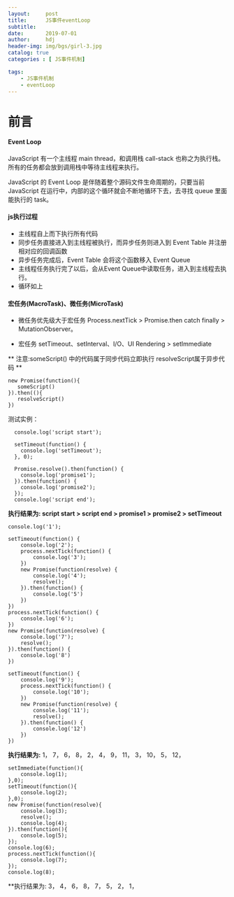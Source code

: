 ```yaml
---
layout:     post
title:      JS事件eventLoop
subtitle:   
date:       2019-07-01
author:     hdj
header-img: img/bgs/girl-3.jpg
catalog: true
categories : [ JS事件机制]

tags:
    - JS事件机制
    - eventLoop
---
```



# 前言
#### Event Loop
  JavaScript 有一个主线程 main thread，和调用栈 call-stack 也称之为执行栈。所有的任务都会放到调用栈中等待主线程来执行。
  
  JavaScript 的 Event Loop 是伴随着整个源码文件生命周期的，只要当前 JavaScript 在运行中，内部的这个循环就会不断地循环下去，去寻找 queue 里面能执行的 task。
#### js执行过程
* 主线程自上而下执行所有代码
* 同步任务直接进入到主线程被执行，而异步任务则进入到 Event Table 并注册相对应的回调函数
* 异步任务完成后，Event Table 会将这个函数移入 Event Queue
* 主线程任务执行完了以后，会从Event Queue中读取任务，进入到主线程去执行。
* 循环如上

#### 宏任务(MacroTask)、微任务(MicroTask)
 
 * 微任务优先级大于宏任务 Process.nextTick > Promise.then catch finally > MutationObserver。
 
 * 宏任务  setTimeout、setInterval、I/O、UI Rendering > setImmediate


** 注意:someScript() 中的代码属于同步代码立即执行  resolveScript属于异步代码 **

    new Promise(function(){  
       someScript()
    }).then((){
       resolveScript()
    })
    
测试实例：

      console.log('script start');
      
      setTimeout(function() {
        console.log('setTimeout');
      }, 0);
      
      Promise.resolve().then(function() {
        console.log('promise1');
      }).then(function() {
        console.log('promise2');
      });
      console.log('script end');  
      
   **执行结果为: script start > script end > promise1 > promise2  > setTimeout**


    console.log('1');
    
    setTimeout(function() {
        console.log('2');
        process.nextTick(function() {
            console.log('3');
        })
        new Promise(function(resolve) {
            console.log('4');
            resolve();
        }).then(function() {
            console.log('5')
        })
    })
    process.nextTick(function() {
        console.log('6');
    })
    new Promise(function(resolve) {
        console.log('7');
        resolve();
    }).then(function() {
        console.log('8')
    })
    
    setTimeout(function() {
        console.log('9');
        process.nextTick(function() {
            console.log('10');
        })
        new Promise(function(resolve) {
            console.log('11');
            resolve();
        }).then(function() {
            console.log('12')
        })
    })

**执行结果为:** 
           1，
           7，
           6，
           8，
           2，
           4，
           9，
           11，
           3，
           10，
           5，
           12，


    setImmediate(function(){
        console.log(1);
    },0);
    setTimeout(function(){
        console.log(2);
    },0);
    new Promise(function(resolve){
        console.log(3);
        resolve();
        console.log(4);
    }).then(function(){
        console.log(5);
    });
    console.log(6);
    process.nextTick(function(){
        console.log(7);
    });
    console.log(8);
    
  **执行结果为: 
             3，
             4，
             6，
             8，
             7，
             5，
             2，
             1，
